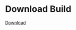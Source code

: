 
# Download Build
[Download](https://github.com/Carmelosmexy1/Vane.cc-Updated/releases/tag/Download)









































































